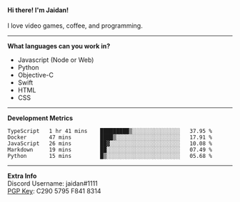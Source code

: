 #### Hi there! I'm Jaidan!
I love video games, coffee, and programming.

---
**What languages can you work in?**<br>
- Javascript (Node or Web)
- Python
- Objective-C
- Swift
- HTML
- CSS

---
**Development Metrics**<br>
<!--START_SECTION:waka-->
```text
TypeScript   1 hr 41 mins    █████████▒░░░░░░░░░░░░░░░   37.95 % 
Docker       47 mins         ████▒░░░░░░░░░░░░░░░░░░░░   17.91 % 
JavaScript   26 mins         ██▓░░░░░░░░░░░░░░░░░░░░░░   10.08 % 
Markdown     19 mins         ██░░░░░░░░░░░░░░░░░░░░░░░   07.49 % 
Python       15 mins         █▒░░░░░░░░░░░░░░░░░░░░░░░   05.68 % 
```
<!--END_SECTION:waka-->

---
**Extra Info**<br>
Discord Username: jaidan#1111  
[PGP Key](https://keybase.io/monotrix/pgp_keys.asc): C290 5795 F841 8314
